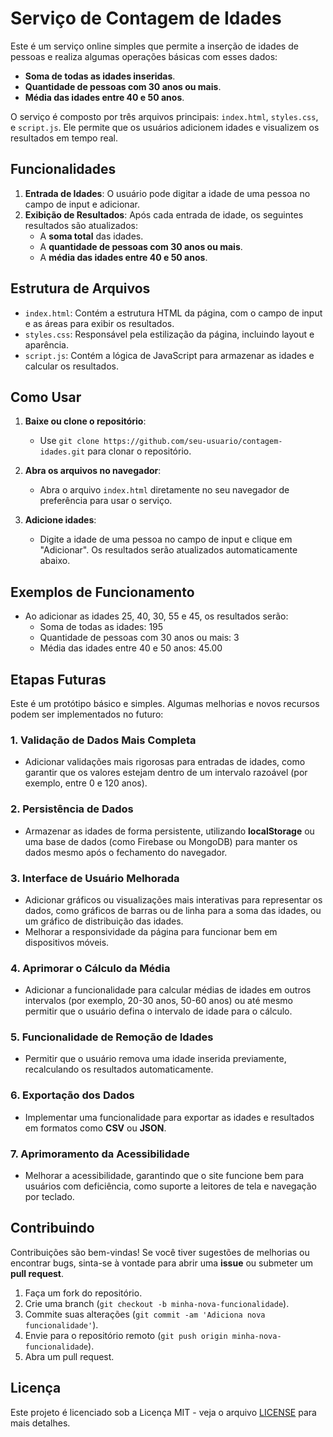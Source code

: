 # Serviço de Contagem de Idades

Este é um serviço online simples que permite a inserção de idades de pessoas e realiza algumas operações básicas com esses dados:

- **Soma de todas as idades inseridas**.
- **Quantidade de pessoas com 30 anos ou mais**.
- **Média das idades entre 40 e 50 anos**.

O serviço é composto por três arquivos principais: `index.html`, `styles.css`, e `script.js`. Ele permite que os usuários adicionem idades e visualizem os resultados em tempo real.

## Funcionalidades

1. **Entrada de Idades**: O usuário pode digitar a idade de uma pessoa no campo de input e adicionar.
2. **Exibição de Resultados**: Após cada entrada de idade, os seguintes resultados são atualizados:
   - A **soma total** das idades.
   - A **quantidade de pessoas com 30 anos ou mais**.
   - A **média das idades entre 40 e 50 anos**.
   
## Estrutura de Arquivos

- `index.html`: Contém a estrutura HTML da página, com o campo de input e as áreas para exibir os resultados.
- `styles.css`: Responsável pela estilização da página, incluindo layout e aparência.
- `script.js`: Contém a lógica de JavaScript para armazenar as idades e calcular os resultados.

## Como Usar

1. **Baixe ou clone o repositório**:
   - Use `git clone https://github.com/seu-usuario/contagem-idades.git` para clonar o repositório.
   
2. **Abra os arquivos no navegador**:
   - Abra o arquivo `index.html` diretamente no seu navegador de preferência para usar o serviço.
   
3. **Adicione idades**:
   - Digite a idade de uma pessoa no campo de input e clique em "Adicionar". Os resultados serão atualizados automaticamente abaixo.

## Exemplos de Funcionamento

- Ao adicionar as idades 25, 40, 30, 55 e 45, os resultados serão:
  - Soma de todas as idades: 195
  - Quantidade de pessoas com 30 anos ou mais: 3
  - Média das idades entre 40 e 50 anos: 45.00

## Etapas Futuras

Este é um protótipo básico e simples. Algumas melhorias e novos recursos podem ser implementados no futuro:

### 1. **Validação de Dados Mais Completa**
   - Adicionar validações mais rigorosas para entradas de idades, como garantir que os valores estejam dentro de um intervalo razoável (por exemplo, entre 0 e 120 anos).

### 2. **Persistência de Dados**
   - Armazenar as idades de forma persistente, utilizando **localStorage** ou uma base de dados (como Firebase ou MongoDB) para manter os dados mesmo após o fechamento do navegador.

### 3. **Interface de Usuário Melhorada**
   - Adicionar gráficos ou visualizações mais interativas para representar os dados, como gráficos de barras ou de linha para a soma das idades, ou um gráfico de distribuição das idades.
   - Melhorar a responsividade da página para funcionar bem em dispositivos móveis.

### 4. **Aprimorar o Cálculo da Média**
   - Adicionar a funcionalidade para calcular médias de idades em outros intervalos (por exemplo, 20-30 anos, 50-60 anos) ou até mesmo permitir que o usuário defina o intervalo de idade para o cálculo.

### 5. **Funcionalidade de Remoção de Idades**
   - Permitir que o usuário remova uma idade inserida previamente, recalculando os resultados automaticamente.

### 6. **Exportação dos Dados**
   - Implementar uma funcionalidade para exportar as idades e resultados em formatos como **CSV** ou **JSON**.

### 7. **Aprimoramento da Acessibilidade**
   - Melhorar a acessibilidade, garantindo que o site funcione bem para usuários com deficiência, como suporte a leitores de tela e navegação por teclado.

## Contribuindo

Contribuições são bem-vindas! Se você tiver sugestões de melhorias ou encontrar bugs, sinta-se à vontade para abrir uma **issue** ou submeter um **pull request**.

1. Faça um fork do repositório.
2. Crie uma branch (`git checkout -b minha-nova-funcionalidade`).
3. Commite suas alterações (`git commit -am 'Adiciona nova funcionalidade'`).
4. Envie para o repositório remoto (`git push origin minha-nova-funcionalidade`).
5. Abra um pull request.

## Licença

Este projeto é licenciado sob a Licença MIT - veja o arquivo [LICENSE](LICENSE) para mais detalhes.
